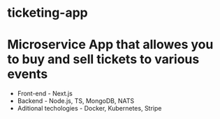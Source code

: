 # ticketing-app  
# Microservice App that allowes you to buy and sell tickets to various events  
- Front-end - Next.js  
- Backend - Node.js, TS, MongoDB, NATS  
- Aditional techologies - Docker, Kubernetes, Stripe  
